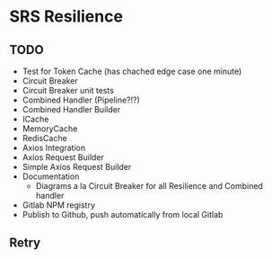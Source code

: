 # SRS Resilience

## TODO

* Test for Token Cache (has chached edge case one minute)
* Circuit Breaker
* Circuit Breaker unit tests
* Combined Handler (Pipeline?!?)
* Combined Handler Builder
* ICache
* MemoryCache
* RedisCache
* Axios Integration
* Axios Request Builder
* Simple Axios Request Builder
* Documentation
  * Diagrams a la Circuit Breaker for all Resilience and Combined handler
* Gitlab NPM registry
* Publish to Github, push automatically from local Gitlab

## Retry
